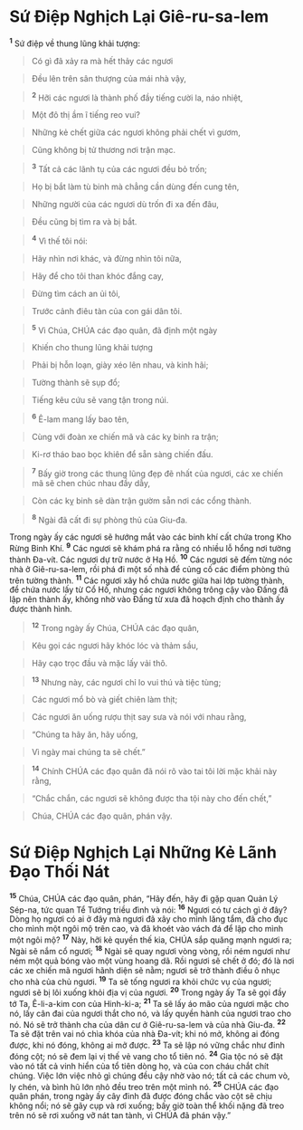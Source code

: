 

# Sứ Điệp Nghịch Lại Giê-ru-sa-lem
<sup><b>1</b></sup> Sứ điệp về thung lũng khải tượng:


> Có gì đã xảy ra mà hết thảy các ngươi
>


> Đều lên trên sân thượng của mái nhà vậy,
>


> <sup><b>2</b></sup> Hỡi các ngươi là thành phố đầy tiếng cười la, náo nhiệt,
>


> Một đô thị ầm ĩ tiếng reo vui?
>


> Những kẻ chết giữa các ngươi không phải chết vì gươm,
>


> Cũng không bị tử thương nơi trận mạc.
>


> <sup><b>3</b></sup> Tất cả các lãnh tụ của các ngươi đều bỏ trốn;
>


> Họ bị bắt làm tù binh mà chẳng cần dùng đến cung tên,
>


> Những người của các ngươi dù trốn đi xa đến đâu,
>


> Đều cũng bị tìm ra và bị bắt.
>


> <sup><b>4</b></sup> Vì thế tôi nói:
>


> Hãy nhìn nơi khác, và đừng nhìn tôi nữa,
>


> Hãy để cho tôi than khóc đắng cay,
>


> Đừng tìm cách an ủi tôi,
>


> Trước cảnh điêu tàn của con gái dân tôi.
>


> <sup><b>5</b></sup> Vì Chúa, CHÚA các đạo quân, đã định một ngày
>


> Khiến cho thung lũng khải tượng
>


> Phải bị hỗn loạn, giày xéo lên nhau, và kinh hãi;
>


> Tường thành sẽ sụp đổ;
>


> Tiếng kêu cứu sẽ vang tận trong núi.
>


> <sup><b>6</b></sup> Ê-lam mang lấy bao tên,
>


> Cùng với đoàn xe chiến mã và các kỵ binh ra trận;
>


> Ki-rơ tháo bao bọc khiên để sẵn sàng chiến đấu.
>


> <sup><b>7</b></sup> Bấy giờ trong các thung lũng đẹp đẽ nhất của ngươi, các xe chiến mã sẽ chen chúc nhau đầy dẫy,
>


> Còn các kỵ binh sẽ dàn trận gườm sẵn nơi các cổng thành.
>


> <sup><b>8</b></sup> Ngài đã cất đi sự phòng thủ của Giu-đa.
>

Trong ngày ấy các ngươi sẽ hướng mắt vào các binh khí cất chứa trong Kho Rừng Binh Khí. <sup><b>9</b></sup> Các ngươi sẽ khám phá ra rằng có nhiều lỗ hổng nơi tường thành Đa-vít. Các ngươi dự trữ nước ở Hạ Hồ. <sup><b>10</b></sup> Các ngươi sẽ đếm từng nóc nhà ở Giê-ru-sa-lem, rồi phá đi một số nhà để củng cố các điểm phòng thủ trên tường thành. <sup><b>11</b></sup> Các ngươi xây hồ chứa nước giữa hai lớp tường thành, để chứa nước lấy từ Cổ Hồ, nhưng các ngươi không trông cậy vào Đấng đã lập nên thành ấy, không nhờ vào Đấng từ xưa đã hoạch định cho thành ấy được thành hình.


> <sup><b>12</b></sup> Trong ngày ấy Chúa, CHÚA các đạo quân,
>


> Kêu gọi các ngươi hãy khóc lóc và thảm sầu,
>


> Hãy cạo trọc đầu và mặc lấy vải thô.
>


> <sup><b>13</b></sup> Nhưng này, các ngươi chỉ lo vui thú và tiệc tùng;
>


> Các ngươi mổ bò và giết chiên làm thịt;
>


> Các ngươi ăn uống rượu thịt say sưa và nói với nhau rằng,
>


> “Chúng ta hãy ăn, hãy uống,
>


> Vì ngày mai chúng ta sẽ chết.”
>


> <sup><b>14</b></sup> Chính CHÚA các đạo quân đã nói rõ vào tai tôi lời mặc khải này rằng,
>


> “Chắc chắn, các ngươi sẽ không được tha tội này cho đến chết,”
>


> Chúa, CHÚA các đạo quân, phán vậy.
>

# Sứ Điệp Nghịch Lại Những Kẻ Lãnh Đạo Thối Nát
<sup><b>15</b></sup> Chúa, CHÚA các đạo quân, phán, “Hãy đến, hãy đi gặp quan Quản Lý Sép-na, tức quan Tể Tướng triều đình và nói: <sup><b>16</b></sup> Ngươi có tư cách gì ở đây? Dòng họ ngươi có ai ở đây mà ngươi đã xây cho mình lăng tẩm, đã cho đục cho mình một ngôi mộ trên cao, và đã khoét vào vách đá để lập cho mình một ngôi mộ? <sup><b>17</b></sup> Này, hỡi kẻ quyền thế kia, CHÚA sắp quăng mạnh ngươi ra; Ngài sẽ nắm cổ ngươi; <sup><b>18</b></sup> Ngài sẽ quay ngươi vòng vòng, rồi ném ngươi như ném một quả bóng vào một vùng hoang dã. Rồi ngươi sẽ chết ở đó; đó là nơi các xe chiến mã ngươi hãnh diện sẽ nằm; ngươi sẽ trở thành điều ô nhục cho nhà của chủ ngươi. <sup><b>19</b></sup> Ta sẽ tống ngươi ra khỏi chức vụ của ngươi; ngươi sẽ bị lôi xuống khỏi địa vị của ngươi. <sup><b>20</b></sup> Trong ngày ấy Ta sẽ gọi đầy tớ Ta, Ê-li-a-kim con của Hinh-ki-a; <sup><b>21</b></sup> Ta sẽ lấy áo mão của ngươi mặc cho nó, lấy cân đai của ngươi thắt cho nó, và lấy quyền hành của ngươi trao cho nó. Nó sẽ trở thành cha của dân cư ở Giê-ru-sa-lem và của nhà Giu-đa. <sup><b>22</b></sup> Ta sẽ đặt trên vai nó chìa khóa của nhà Đa-vít; khi nó mở, không ai đóng được, khi nó đóng, không ai mở được. <sup><b>23</b></sup> Ta sẽ lập nó vững chắc như đinh đóng cột; nó sẽ đem lại vị thế vẻ vang cho tổ tiên nó. <sup><b>24</b></sup> Gia tộc nó sẽ đặt vào nó tất cả vinh hiển của tổ tiên dòng họ, và của con cháu chắt chít chúng. Việc lớn việc nhỏ gì chúng đều cậy nhờ vào nó; tất cả các chum vò, ly chén, và bình hũ lớn nhỏ đều treo trên một mình nó. <sup><b>25</b></sup> CHÚA các đạo quân phán, trong ngày ấy cây đinh đã được đóng chắc vào cột sẽ chịu không nổi; nó sẽ gãy cụp và rơi xuống; bấy giờ toàn thể khối nặng đã treo trên nó sẽ rơi xuống vỡ nát tan tành, vì CHÚA đã phán vậy.”

